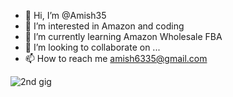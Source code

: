 - 👋 Hi, I’m @Amish35
- 👀 I’m interested in Amazon and coding
- 🌱 I’m currently learning Amazon Wholesale FBA
- 💞️ I’m looking to collaborate on ...
- 📫 How to reach me amish6335@gmail.com

<!---
Amish35/Amish35 is a ✨ special ✨ repository because its `README.md` (this file) appears on your GitHub profile.
You can click the Preview link to take a look at your changes.
--->
![2nd gig](https://user-images.githubusercontent.com/113536257/190191884-e07036ac-97cc-4354-90cf-35406e8be937.jpg)
